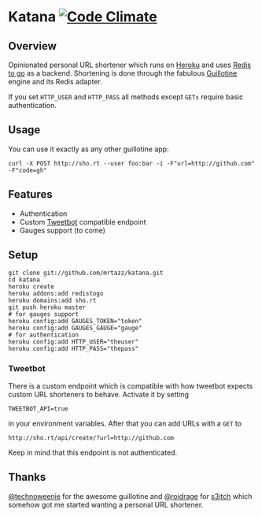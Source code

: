 # Katana [![Code Climate](https://codeclimate.com/github/mrtazz/katana.png)](https://codeclimate.com/github/mrtazz/katana)

## Overview
Opinionated personal URL shortener which runs on [Heroku][1] and uses [Redis to
go][2] as a backend. Shortening is done through the fabulous [Guillotine][3]
engine and its Redis adapter.

If you set `HTTP_USER` and `HTTP_PASS` all methods except `GETs` require basic
authentication.

## Usage
You can use it exactly as any other guillotine app:

    curl -X POST http://sho.rt --user foo:bar -i -F"url=http://github.com" -F"code=gh"

## Features
- Authentication
- Custom [Tweetbot][7] compatible endpoint
- Gauges support (to come)

## Setup

    git clone git://github.com/mrtazz/katana.git
    cd katana
    heroku create
    heroku addons:add redistogo
    heroku domains:add sho.rt
    git push heroku master
    # for gauges support
    heroku config:add GAUGES_TOKEN="token"
    heroku config:add GAUGES_GAUGE="gauge"
    # for authentication
    heroku config:add HTTP_USER="theuser"
    heroku config:add HTTP_PASS="thepass"

### Tweetbot
There is a custom endpoint which is compatible with how tweetbot expects custom
URL shorteners to behave. Activate it by setting

    TWEETBOT_API=true

in your environment variables. After that you can add URLs with a `GET` to

    http://sho.rt/api/create/?url=http://github.com

Keep in mind that this endpoint is not authenticated.

## Thanks
[@technoweenie][4] for the awesome guillotine and [@roidrage][5] for
[s3itch][6] which somehow got me started wanting a personal URL shortener.

[1]: http://heroku.com
[2]: http://redistogo.com
[3]: https://github.com/technoweenie/guillotine
[4]: https://twitter.com/technoweenie
[5]: https://twitter.com/roidrage
[6]: https://github.com/mattmatt/s3itch
[7]: http://tapbots.com/software/tweetbot/
